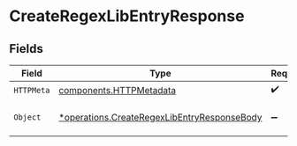 # CreateRegexLibEntryResponse


## Fields

| Field                                                                                                     | Type                                                                                                      | Required                                                                                                  | Description                                                                                               |
| --------------------------------------------------------------------------------------------------------- | --------------------------------------------------------------------------------------------------------- | --------------------------------------------------------------------------------------------------------- | --------------------------------------------------------------------------------------------------------- |
| `HTTPMeta`                                                                                                | [components.HTTPMetadata](../../models/components/httpmetadata.md)                                        | :heavy_check_mark:                                                                                        | N/A                                                                                                       |
| `Object`                                                                                                  | [*operations.CreateRegexLibEntryResponseBody](../../models/operations/createregexlibentryresponsebody.md) | :heavy_minus_sign:                                                                                        | a list of RegexLibEntry objects                                                                           |